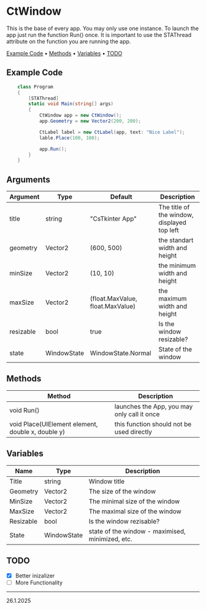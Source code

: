# CtWindow

This is the base of every app. You may only use one instance. To launch the app just run the function Run() once. It is important to use the STAThread attribute on the function you are running the app.

<p align="left">
  <a href="#example-code">Example Code</a> •
  <a href="#methods">Methods</a> •
  <a href="#variables">Variables</a> •
  <a href="#todo">TODO</a>
</p>

## Example Code

```csharp
    class Program
    {
        [STAThread]
        static void Main(string[] args)
        {
            CtWindow app = new CtWindow();
            app.Geometry = new Vector2(200, 200);

            CtLabel label = new CtLabel(app, text: "Nice Label");
            lable.Place(100, 100);

            app.Run();
        }
    }
```

## Arguments

| Argument  | Type        | Default                          | Description                                 |
| --------- | ----------- | -------------------------------- | ------------------------------------------- |
| title     | string      | "CsTkinter App"                  | The title of the window, displayed top left |
| geometry  | Vector2     | (600, 500)                       | the standart width and height               |
| minSize   | Vector2     | (10, 10)                         | the minimum width and height                |
| maxSize   | Vector2     | (float.MaxValue, float.MaxValue) | the maximum width and height                |
| resizable | bool        | true                             | Is the window resizable?                    |
| state     | WindowState | WindowState.Normal               | State of the window                         |

## Methods

| Method                                            | Description                                 |
| ------------------------------------------------- | ------------------------------------------- |
| void Run()                                        | launches the App, you may only call it once |
| void Place(UIElement element, double x, double y) | this function should not be used directly   |

## Variables

| Name      | Type        | Description                                      |
| --------- | ----------- | ------------------------------------------------ |
| Title     | string      | Window title                                     |
| Geometry  | Vector2     | The size of the window                           |
| MinSize   | Vector2     | The minimal size of the window                   |
| MaxSize   | Vector2     | The maximal size of the window                   |
| Resizable | bool        | Is the window rezisable?                         |
| State     | WindowState | state of the window - maximised, minimized, etc. |

## TODO
 - [x] Better inizalizer
 - [ ] More Functionality
  
---
26.1.2025